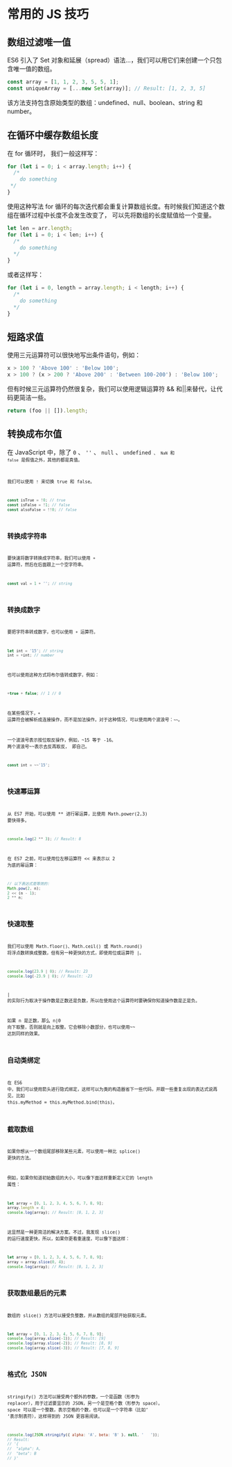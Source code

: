 # 常用的 JS 技巧

## 数组过滤唯一值

ES6 引入了 Set 对象和延展（spread）语法…，我们可以用它们来创建一个只包含唯一值的数组。

```js
const array = [1, 1, 2, 3, 5, 5, 1];
const uniqueArray = [...new Set(array)]; // Result: [1, 2, 3, 5]
```

该方法支持包含原始类型的数组：undefined、null、boolean、string 和 number。

## 在循环中缓存数组长度

在 for 循环时， 我们一般这样写：

```js
for (let i = 0; i < array.length; i++) {
  /*
    do something
 */
}
```

使用这种写法 for 循环的每次迭代都会重复计算数组长度。有时候我们知道这个数组在循环过程中长度不会发生改变了， 可以先将数组的长度赋值给一个变量。

```js
let len = arr.length;
for (let i = 0; i < len; i++) {
  /*
    do something
  */
}
```

或者这样写：

```js
for (let i = 0, length = array.length; i < length; i++) {
  /*
    do something
  */
}
```

## 短路求值

使用三元运算符可以很快地写出条件语句，例如：

```js
x > 100 ? 'Above 100' : 'Below 100';
x > 100 ? (x > 200 ? 'Above 200' : 'Between 100-200') : 'Below 100';
```

但有时候三元运算符仍然很复杂，我们可以使用逻辑运算符 && 和||来替代，让代码更简洁一些。

```js
return (foo || []).length;
```

## 转换成布尔值

在 JavaScript 中，除了 <code>0</code> 、 <code>''</code> 、 <code>null</code> 、 <code>undefined<code> 、 <code>NaN</code> 和 <code>false</code> 是假值之外，其他的都是真值。

我们可以使用 <code>!</code> 来切换 true 和 false。

```js
const isTrue = !0; // true
const isFalse = !1; // false
const alsoFalse = !!0; // false
```

## 转换成字符串

要快速将数字转换成字符串，我们可以使用 <code>+</code> 运算符，然后在后面跟上一个空字符串。

```js
const val = 1 + ''; // string
```

## 转换成数字

要把字符串转成数字，也可以使用 <code>+</code> 运算符。

```js
let int = '15'; // string
int = +int; // number
```

也可以使用这种方式将布尔值转成数字，例如：

```js
+true + false; // 1 // 0
```

在某些情况下，<code>+</code> 运算符会被解析成连接操作，而不是加法操作。对于这种情况，可以使用两个波浪号：<code>~~</code>。

一个波浪号表示按位取反操作，例如，~15 等于 -16。
两个波浪号~~表示去反再取反， 即自己。

```js
const int = ~~'15';
```

## 快速幂运算

从 ES7 开始，可以使用 \*\* 进行幂运算，比使用 Math.power(2,3) 要快得多。

```js
console.log(2 ** 3); // Result: 8
```

在 ES7 之前，可以使用位左移运算符 << 来表示以 2 为底的幂运算：

```js
// 以下表达式是等效的:
Math.pow(2, n);
2 << (n - 1);
2 ** n;
```

## 快速取整

我们可以使用 Math.floor()、Math.ceil() 或 Math.round() 将浮点数转换成整数，但有另一种更快的方式，即使用位或运算符 |。

```js
console.log(23.9 | 0); // Result: 23
console.log(-23.9 | 0); // Result: -23
```

| 的实际行为取决于操作数是正数还是负数，所以在使用这个运算符时要确保你知道操作数是正是负。

如果 n 是正数，那么 n|0 向下取整，否则就是向上取整。它会移除小数部分，也可以使用~~ 达到同样的效果。

## 自动类绑定

在 ES6 中，我们可以使用箭头进行隐式绑定，这样可以为类的构造器省下一些代码，并跟一些重复出现的表达式说再见，比如 this.myMethod = this.myMethod.bind(this)。

## 截取数组

如果你想从一个数组尾部移除某些元素，可以使用一种比 splice() 更快的方法。

例如，如果你知道初始数组的大小，可以像下面这样重新定义它的 length 属性：

```js
let array = [0, 1, 2, 3, 4, 5, 6, 7, 8, 9];
array.length = 4;
console.log(array); // Result: [0, 1, 2, 3]
```

这显然是一种更简洁的解决方案。不过，我发现 slice() 的运行速度更快，所以，如果你更看重速度，可以像下面这样：

```js
let array = [0, 1, 2, 3, 4, 5, 6, 7, 8, 9];
array = array.slice(0, 4);
console.log(array); // Result: [0, 1, 2, 3]
```

## 获取数组最后的元素

数组的 slice() 方法可以接受负整数，并从数组的尾部开始获取元素。

```js
let array = [0, 1, 2, 3, 4, 5, 6, 7, 8, 9];
console.log(array.slice(-1)); // Result: [9]
console.log(array.slice(-2)); // Result: [8, 9]
console.log(array.slice(-3)); // Result: [7, 8, 9]
```

## 格式化 JSON

stringify() 方法可以接受两个额外的参数，一个是函数（形参为 replacer），用于过滤要显示的 JSON，另一个是空格个数（形参为 space）。
space 可以是一个整数，表示空格的个数，也可以是一个字符串（比如’ ’表示制表符），这样得到的 JSON 更容易阅读。

```js
console.log(JSON.stringify({ alpha: 'A', beta: 'B' }, null, '   '));
// Result:
// '{
//  "alpha": A,
//  "beta": B
// }'
```
